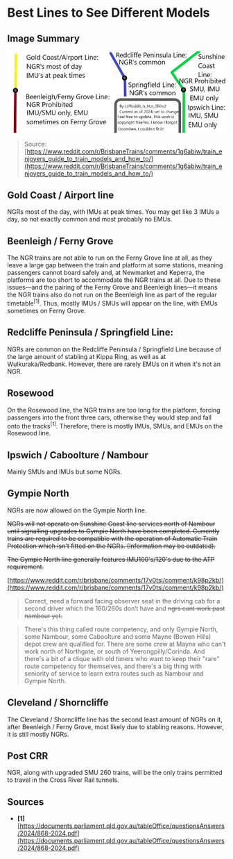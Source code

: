 # Best Lines to See Different Models

## Image Summary

![Train Guide](../media/train_guide.png)

> Source: [https://www.reddit.com/r/BrisbaneTrains/comments/1g6abiw/train_enjoyers_guide_to_train_models_and_how_to/](https://www.reddit.com/r/BrisbaneTrains/comments/1g6abiw/train_enjoyers_guide_to_train_models_and_how_to/)

## Gold Coast / Airport line

NGRs most of the day, with IMUs at peak times. You may get like 3 IMUs a day, so not exactly common and most probably no EMUs.

## Beenleigh / Ferny Grove

The NGR trains are not able to run on the Ferny Grove line at all, as they leave a large gap between the train and platform at some stations, meaning passengers cannot board safely and, at Newmarket and Keperra, the platforms are too short to accommodate the NGR trains at all. Due to these issues—and the pairing of the Ferny Grove and Beenleigh lines—it means the NGR trains also do not run on the Beenleigh line as part of the regular timetable<sup>\[1\]</sup>. Thus, mostly IMUs / SMUs will appear on the line, with EMUs sometimes on Ferny Grove.

## Redcliffe Peninsula / Springfield Line:

NGRs are common on the Redcliffe Peninsula / Springfield Line because of the large amount of stabling at Kippa Ring, as well as at Wulkuraka/Redbank. However, there are rarely EMUs on it when it's not an NGR.

## Rosewood

On the Rosewood line, the NGR trains are too long for the platform, forcing passengers into the front three cars, otherwise they would step and fall onto the tracks<sup>\[1\]</sup>. Therefore, there is mostly IMUs, SMUs, and EMUs on the Rosewood line.

## Ipswich / Caboolture / Nambour

Mainly SMUs and IMUs but some NGRs.

## Gympie North

NGRs are now allowed on the Gympie North line.

<s>NGRs will not operate on Sunshine Coast line services north of Nambour until signalling upgrades to Gympie North have been completed. Currently trains are required to be compatible with the operation of Automatic Train Protection which isn't fitted on the NGRs. (Information may be outdated).</s>

<s>The Gympie North line generally features IMU100's/120's due to the ATP requirement.</s>

[https://www.reddit.com/r/brisbane/comments/17v0tsi/comment/k98p2kb/](https://www.reddit.com/r/brisbane/comments/17v0tsi/comment/k98p2kb/)

> Correct, need a forward facing observer seat in the driving cab for a second driver which the 160/260s don’t have and <s>ngrs cant work past nambour yet.</s>

> There's this thing called route competency, and only Gympie North, some Nambour, some Caboolture and some Mayne (Bowen Hills) depot crew are qualified for. There are some crew at Mayne who can't work north of Northgate, or south of Yeerongpilly/Corinda. And there's a bit of a clique with old timers who want to keep their "rare" route competency for themselves, and there's a big thing with seniority of service to learn extra routes such as Nambour and Gympie North.

## Cleveland / Shorncliffe

The Cleveland / Shorncliffe line has the second least amount of NGRs on it, after Beenleigh / Ferny Grove, most likely due to stabling reasons. However, it is still mostly NGRs.

## Post CRR

NGR, along with upgraded SMU 260 trains, will be the only trains permitted to travel in the Cross River Rail tunnels.

## Sources

- **\[1\]** [https://documents.parliament.qld.gov.au/tableOffice/questionsAnswers/2024/868-2024.pdf](https://documents.parliament.qld.gov.au/tableOffice/questionsAnswers/2024/868-2024.pdf)
